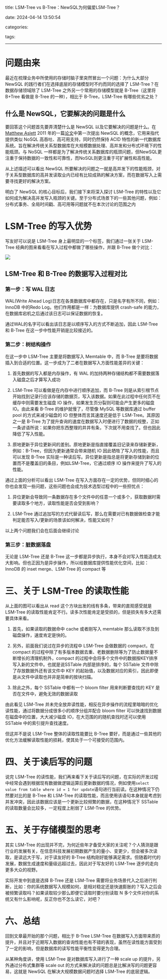 title: LSM-Tree vs B-Tree：NewSQL为何偏爱LSM-Tree？

date: 2024-04-14 13:50:54

categories:

tags:

---

# 问题由来

最近在梳理业务中所使用的存储时脑子里突然冒出一个问题：为什么大部分 NewSQL 的践行者们在选择底层的存储模型时不约而同的选择了 LSM-Tree？在数据存储领域除了 LSM-Tree 之外另一个常用的存储模型就是 B-Tree（这里将 B+Tree 看做是 B-Tree 的一种），相比于 B-Tree，LSM-Tree 有哪些优劣之处？

## 什么是 NewSQL，它要解决的问题是什么

要回答这个问题首先要弄清楚什么是 NewSQL 以及它要解决的问题是什么。在[Matthew Aslett](https://451research.com/analyst-team/analyst/Matt+Aslett) 2011 年的一篇[论文](http://cs.brown.edu/courses/cs227/archives/2012/papers/newsql/aslett-newsql.pdf)中第一次提出 NewSQL 的概念，它用来指代提供类似 NoSQL 高吞吐、高可用支持，同时仍然保持 ACID 特性的新一代数据库系统。旨在解决传统关系型数据库在大规模数据处理、高并发和分布式环境下的性能瓶颈。与 NoSQL 一样都是为了解决传统关系数据库的瓶颈问题，但NewSQL更注重于保持数据的一致性和可靠性，而NoSQL则更注重于可扩展性和高性能。

从上述描述可以看出 NewSQL 所要解决的问题之一就是高并发下的性能瓶颈，对于关系型数据库的高并发读取业内已经有比较成熟的解决方案，而在数据写入上需要寻找更好的解决方案。

明白了 NewSQL 的核心目标后，我们接下来将深入探讨 LSM-Tree 的特性以及它如何成为解决高并发写入瓶颈的关键。至于分布式场景下的一些其他问题，例如：分布式事务、全局时间戳、高可用等问题就不在本次讨论的范围之内

# LSM-Tree 的写入优势

写友好可以说是 LSM-Tree 身上最明显的一个标签，我们通过一张关于 LSM-Tree 经典的图来看看在写入过程中都做了哪些操作，并跟 B-Tree 做个对比：

![](/img/lsm-tree.png)

## LSM-Tree 和 B-Tree 的数据写入过程对比

### 第一步：写 WAL 日志

WAL(Write Ahead Log)日志在各类数据库中都存在，只是名字有所不同，例如：InnoDB 中的Redo Log。他们作用都是一样：为数据库提供 crash-safe 的能力，在数据库宕机之后通过该日志可以保证数据的恢复。

通过WAL的名字可以看出该日志是以顺序写入的方式不断追加，因此 LSM-Tree 和 B-Tree 在这一步中性能开销是比较接近的。

### 第二步：树结构操作

在这一步中 LSM-Tree 主要是将数据写入 Memtable 中，而 B-Tree 是要将数据插入到合适的位置。这一步成为了二者在数据写入方面性能差异的关键：

1. 首先数据的写入都是内存操作，有 WAL 的加持两种存储结构都不需要数据落入磁盘之后才算写入成功

2. LSM-Tree 可以看做是在内存中进行顺序追加，而 B-Tree 则是从索引根节点开始找到记录行应该存储的数据页，写入该数据。如果在此过程中任何页不在缓存中则需要发生磁盘 IO 操作，如果发生页分裂则可能会产生更多的磁盘 IO。由此来看 B-Tree 的维护就慢了，尽管像 MySQL 等数据库通过 buffer pool 的方式来减少磁盘的 IO 但整体而言其速度还是低于 LSM-Tree。其原因之一是 B-Tree 为了提升查询的速度在数据写入时便进行了数据的规整，正如一条谚语所说：如果你把东西整理的井井有条，下次就不用查找了。但也因此降低了写入性能。

3. 原地更新于异位更新间的差别。原地更新是指直接覆盖旧记录来存储新更新，例如：B-Tree，但因为更新通常会带来随机 IO 因此牺牲了写入的性能，而且可以发现 B-Tree 实际是一种读后写。异位更新是指总是将更新存储到新的位置而不是覆盖旧的条目，例如LSM-Tree，它通过顺序 IO 操作来提升了写入的性能。

通过上面的分析可以看出 LSM-Tree 在写入方面存在一定的优势，但同时细心的你也会发现一些问题，这些问题也会成为技术选型过程中的一些担忧点：

1. 异位更新会导致同一条数据存在多个文件中的任意一个或多个，获取数据时需要读取多个地方，读取性能是否会受到影响？

2. LSM-Tree 通过追加写的方式代替读后写，那么在需要对已有数据做检查才能判定能否写入/更新的场景该如何解决，性能又如何？

以上两个问题我们会在后面会继续讨论

### 第三步：脏数据落盘

无论是 LSM-Tree 还是 B-Tree 这一步都是异步执行，本身不会对写入性能造成太大影响。但也正因为是异步操作，所以给数据库提供性能优化空间，比如：InnoDB 的 inset merge、LSM-Tree 的 compact 等

# 三、关于 LSM-Tree 的读取性能

从上面的图可以看出从 read 这个方块出发的线有多条，带来的直观感受就是 LSM-Tree 的读取性能肯定不行。读多次性能肯定是受损的，但是损失有多大还需要具体来看。

1. 首先，如果读取的数据命中 cache 或者刚写入 memtable 那么读取不涉及到磁盘操作，速度肯定是快的。

2. 另外，前面我们说过在异步的流程中 LSM-Tree 会做数据的 compact，在 compact 的过程中除了有多版本数据去重、老数据删除等为了防止数据量不断增长的清理机制外，compact 的过程中会将多个文件中的数据按KEY排序写入新的文件中。也就是说SSTable 内部是排序的，每个 SSTable 文件中除了存放数据外还有该文件中 KEY 的起始值，以及数据对应的索引，因此即便是从文件中读取也并非是简单的按块扫描。

3. 除此之外，每个 SSTable 中都有一个 bloom filter 用来判断要查找的 KEY 是否在文件中，避免无效的数据读取

由此看见 LSM-Tree 并未完全放弃读性能，相反在异步操作的流程里暗暗的优化读性能，通过将数据分成很多小的顺序分组并配合 bloom filter 可以快速找到数据在磁盘中的位置，大大减少磁盘 IO，在大范围的的随机查找时还可以使用 SSTable 中的索引提升查找速度。

但这并不是说 LSM-Tree 整体的读取性能要比 B-Tree 要好，而是通过一些其他的优化方法缓解读取性能的损耗，使其处于一个可接受的范围内。

# 四、关于读后写的问题

说完 LSM-Tree 的读性能，我们再来看下关于读后写的问题，在实际的开发过程中经常会遇到根据现有数据做逻辑运算后更新数据的情况，例如使用`select value from table where id = 1 for update`语句进行当前读。在这种情况下仍然要对比的是 B-Tree 和 LSM-Tree 的读取性能，而且使用该语句本身就是考虑到并发冲突，因此该数据应该是一个更新比较频繁的数据，在这种情况下 SSTable 的读取数量会比较多，一定程度上削弱了 LSM-Tree 的优势。

# 五、关于存储模型的思考

其实 LSM-Tree 的出现并不完，为何近些年才备受大家的关注呢？个人猜测是跟行业的发展有关，在信息科技发展初期数据产生的量小、变更少，但会被多次读取，是读远大于写，对于读友好的 B-Tree 结构刚好能够满足需求。但随着时代的发展，数据生成速度和量级远超过去，因此对于写友好的 LSM-Tree 逐步的走向更多大众的视野。

实际开发中到底是选择 B-Tree 还是 LSM-Tree 需要将业务场景代入之后进行判断，比如：你的系统数据写入规模如何，是相对稳定还是快速膨胀的？写入之后会被频繁读取吗？如果读取较少那么即便它读取时要分别读取 N 多个文件对你的系统又有什么影响呢，反正你也不怎么读它，对吧？

# 六、总结

回到文章最开始的那个问题，相比于 B-Tree LSM-Tree 在数据写入方面带来质的提升，并且对于近期写入数据的查询性能也有不错的表现，虽然在读性能方面受到了一定的影响，但是数据库的读写性能平衡性变得更为合理。

从某种角度讲，使用 LSM-Tree 是对数据库写入进行了一种 scale up 的提升，另外通过分布式集群等 scale out 的方式来解决读的问题总是比解决写的问题更容易，这就是 NewSQL 在解决大规模数据问题时选择 LSM-Tree 的底层逻辑。
